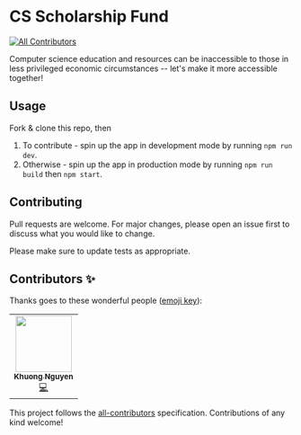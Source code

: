 # CS Scholarship Fund
<!-- ALL-CONTRIBUTORS-BADGE:START - Do not remove or modify this section -->
[![All Contributors](https://img.shields.io/badge/all_contributors-1-orange.svg?style=flat-square)](#contributors-)
<!-- ALL-CONTRIBUTORS-BADGE:END -->

Computer science education and resources can be inaccessible to those in less privileged economic circumstances -- let's make it more accessible together!

## Usage

Fork & clone this repo, then

1. To contribute - spin up the app in development mode by running `npm run dev`.
2. Otherwise - spin up the app in production mode by running `npm run build` then `npm start`.

## Contributing
Pull requests are welcome. For major changes, please open an issue first to discuss what you would like to change.

Please make sure to update tests as appropriate.
## Contributors ✨

Thanks goes to these wonderful people ([emoji key](https://allcontributors.org/docs/en/emoji-key)):

<!-- ALL-CONTRIBUTORS-LIST:START - Do not remove or modify this section -->
<!-- prettier-ignore-start -->
<!-- markdownlint-disable -->
<table>
  <tr>
    <td align="center"><a href="https://github.com/khuongdn16"><img src="https://avatars.githubusercontent.com/u/40132306?v=4?s=100" width="100px;" alt=""/><br /><sub><b>Khuong Nguyen</b></sub></a><br /><a href="https://github.com/SR-Inc/CS-Scholarship-Fund/commits?author=khuongdn16" title="Code">💻</a></td>
  </tr>
</table>

<!-- markdownlint-restore -->
<!-- prettier-ignore-end -->

<!-- ALL-CONTRIBUTORS-LIST:END -->

This project follows the [all-contributors](https://github.com/all-contributors/all-contributors) specification. Contributions of any kind welcome!